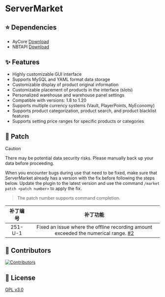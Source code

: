 # ServerMarket

## ⭐ Dependencies

+ AyCore [Download](https://cdn.mc9y.com/files/AyCore/AyCore-1.2.1-BETA.jar)
+ NBTAPI [Download](https://www.spigotmc.org/resources/nbt-api.7939/)

## ✨ Features

* Highly customizable GUI interface
* Supports MySQL and YAML format data storage
* Customizable display of product original information
* Customizable placement of products in the interface (slots)
* Personalized warehouse and warehouse panel settings
* Compatible with versions: 1.8 to 1.20
* Supports multiple currency systems (Vault, PlayerPoints, NyEconomy)
* Supports product categorization, product search, and product blacklist features
* Supports setting price ranges for specific products or categories

## 🔨 Patch

> [!CAUTION]
> There may be potential data security risks. Please manually back up your data before proceeding.

When you encounter bugs during use that need to be fixed, make sure that ServerMarket already has a version with the fix before following the steps below. Update the plugin to the latest version and use the command `/market patch <patch number>` to apply the fix.
>The patch number supports command completion.

|  补丁编号   |                                   补丁功能                                   |
|:-------:|:------------------------------------------------------------------------:|
| 251-U-1 | Fixed an issue where the offline recording amount exceeded the numerical range. [#2](https://github.com/blank038/ServerMarket/issues/2) |

## 🌱 Contributors

<a href="https://github.com/blank038/ServerMarket/graphs/contributors">
  <img src="https://contrib.rocks/image?repo=blank038/ServerMarket" alt="Contributors"/>
</a>

## 📃 License

[GPL v3.0](https://opensource.org/license/gpl-3-0/)
